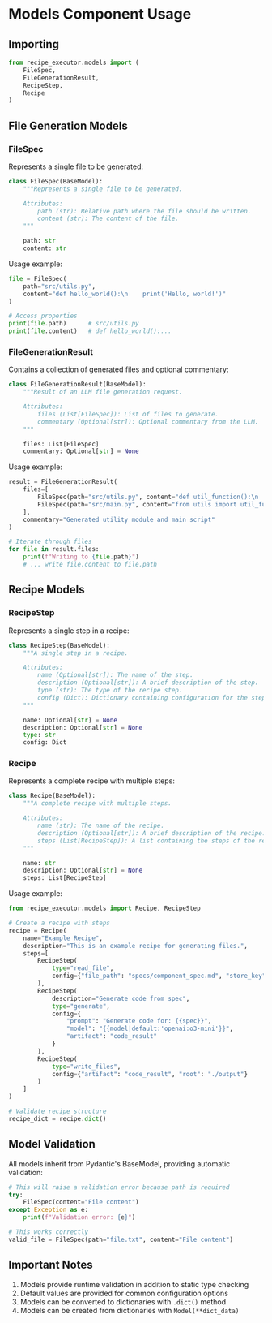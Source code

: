 # Models Component Usage

## Importing

```python
from recipe_executor.models import (
    FileSpec,
    FileGenerationResult,
    RecipeStep,
    Recipe
)
```

## File Generation Models

### FileSpec

Represents a single file to be generated:

```python
class FileSpec(BaseModel):
    """Represents a single file to be generated.

    Attributes:
        path (str): Relative path where the file should be written.
        content (str): The content of the file.
    """

    path: str
    content: str
```

Usage example:

```python
file = FileSpec(
    path="src/utils.py",
    content="def hello_world():\n    print('Hello, world!')"
)

# Access properties
print(file.path)      # src/utils.py
print(file.content)   # def hello_world():...
```

### FileGenerationResult

Contains a collection of generated files and optional commentary:

```python
class FileGenerationResult(BaseModel):
    """Result of an LLM file generation request.

    Attributes:
        files (List[FileSpec]): List of files to generate.
        commentary (Optional[str]): Optional commentary from the LLM.
    """

    files: List[FileSpec]
    commentary: Optional[str] = None
```

Usage example:

```python
result = FileGenerationResult(
    files=[
        FileSpec(path="src/utils.py", content="def util_function():\n    pass"),
        FileSpec(path="src/main.py", content="from utils import util_function")
    ],
    commentary="Generated utility module and main script"
)

# Iterate through files
for file in result.files:
    print(f"Writing to {file.path}")
    # ... write file.content to file.path
```

## Recipe Models

### RecipeStep

Represents a single step in a recipe:

```python
class RecipeStep(BaseModel):
    """A single step in a recipe.

    Attributes:
        name (Optional[str]): The name of the step.
        description (Optional[str]): A brief description of the step.
        type (str): The type of the recipe step.
        config (Dict): Dictionary containing configuration for the step.
    """

    name: Optional[str] = None
    description: Optional[str] = None
    type: str
    config: Dict
```

### Recipe

Represents a complete recipe with multiple steps:

```python
class Recipe(BaseModel):
    """A complete recipe with multiple steps.

    Attributes:
        name (str): The name of the recipe.
        description (Optional[str]): A brief description of the recipe.
        steps (List[RecipeStep]): A list containing the steps of the recipe.
    """

    name: str
    description: Optional[str] = None
    steps: List[RecipeStep]
```

Usage example:

```python
from recipe_executor.models import Recipe, RecipeStep

# Create a recipe with steps
recipe = Recipe(
    name="Example Recipe",
    description="This is an example recipe for generating files.",
    steps=[
        RecipeStep(
            type="read_file",
            config={"file_path": "specs/component_spec.md", "store_key": "spec"}
        ),
        RecipeStep(
            description="Generate code from spec",
            type="generate",
            config={
                "prompt": "Generate code for: {{spec}}",
                "model": "{{model|default:'openai:o3-mini'}}",
                "artifact": "code_result"
            }
        ),
        RecipeStep(
            type="write_files",
            config={"artifact": "code_result", "root": "./output"}
        )
    ]
)

# Validate recipe structure
recipe_dict = recipe.dict()
```

## Model Validation

All models inherit from Pydantic's BaseModel, providing automatic validation:

```python
# This will raise a validation error because path is required
try:
    FileSpec(content="File content")
except Exception as e:
    print(f"Validation error: {e}")

# This works correctly
valid_file = FileSpec(path="file.txt", content="File content")
```

## Important Notes

1. Models provide runtime validation in addition to static type checking
2. Default values are provided for common configuration options
3. Models can be converted to dictionaries with `.dict()` method
4. Models can be created from dictionaries with `Model(**dict_data)`
